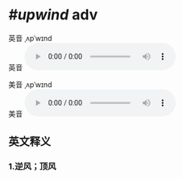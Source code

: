 # ***\#upwind*** adv
英音 ˌʌpˈwɪnd  
英音
<audio src="./media/upwind1_AAC.aac" controls="controls"></audio>

美音 ˌʌpˈwɪnd  
美音
<audio src="./media/upwind2_AAC.aac" controls="controls"></audio>



  

英文释义
---
### 1.**逆风；顶风**  


